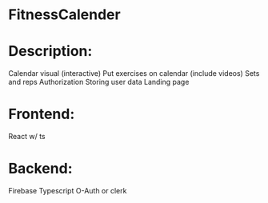 # FitnessCalender
# Description:
Calendar visual (interactive)
Put exercises on calendar (include videos)
Sets and reps
Authorization
Storing user data
Landing page
# Frontend:
React w/ ts
# Backend:
Firebase
Typescript
O-Auth or clerk


